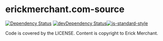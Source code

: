 # erickmerchant.com-source

[![Dependency Status](https://david-dm.org/erickmerchant/erickmerchant.com-source.svg?style=flat-square)](https://david-dm.org/erickmerchant/erickmerchant.com-source) [![devDependency Status](https://david-dm.org/erickmerchant/erickmerchant.com-source/dev-status.svg?style=flat-square)](https://david-dm.org/erickmerchant/erickmerchant.com-source#info=devDependencies)[![js-standard-style](https://img.shields.io/badge/code%20style-standard-brightgreen.svg?style=flat)](https://github.com/feross/standard)

Code is covered by the LICENSE. Content is copyright to Erick Merchant.
